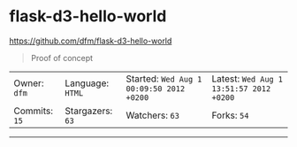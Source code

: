 # flask-d3-hello-world

https://github.com/dfm/flask-d3-hello-world
<blockquote>
Proof of concept
</blockquote>

<table>
<tr><td>Owner: <code>dfm</code></td>
    <td>Language: <code>HTML</code></td>
    <td>Started: <code>Wed Aug 1 00:09:50 2012 +0200</code></td>
    <td>Latest: <code>Wed Aug 1 13:51:57 2012 +0200</code></td></tr>
<tr><td>Commits: <code>15</code></td>
    <td>Stargazers: <code>63</code></td>
    <td>Watchers: <code>63</code></td>
    <td>Forks: <code>54</code></td></tr>
</table>

---

